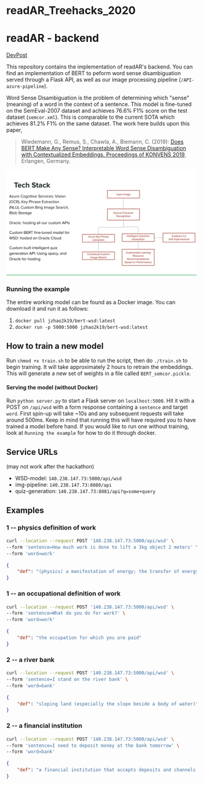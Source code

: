 # readAR_Treehacks_2020

# readAR - backend
[DevPost](https://devpost.com/software/readar-twh41m)

This repository contains the implementation of readAR's backend. You can find an implementation of BERT to peform word sense disambiguation served through a Flask API, as well as our image processing pipeline (`/API-azure-pipeline`). 

Word Sense Disambiguation is the problem of determining which "sense" (meaning) of a word in the context of a sentence. This model is fine-tuned on the SemEval-2007 dataset and achieves 76.6% F1% score on the test dataset (`semcor.xml`). This is comparable to the current SOTA which achieves 81.2% F1% on the same dataset. The work here builds upon this paper,

> Wiedemann, G., Remus, S., Chawla, A., Biemann, C. (2019): [Does BERT Make Any Sense? Interpretable Word Sense Disambiguation with Contextualized Embeddings. Proceedings of KONVENS 2019](https://www.inf.uni-hamburg.de/en/inst/ab/lt/publications/2019-wiedemannetal-bert-sense.pdf), Erlangen, Germany.

![Tech Stack](image.png)
### Running the example
The entire working model can be found as a Docker image. You can download it and run it as follows:

1. `docker pull jzhao2k19/bert-wsd:latest`
2. `docker run -p 5000:5000 jzhao2k19/bert-wsd:latest`

## How to train a new model
Run `chmod +x train.sh` to be able to run the script, then do `./train.sh` to begin training. It will take approximately 2 hours to retrain the embeddings. This will generate a new set of weights in a file called `BERT_semcor.pickle`. 

#### Serving the model (without Docker)
Run `python server.py` to start a Flask server on `localhost:5000`. Hit it with a POST on `/api/wsd` with a form response containing a `sentence` and target `word`. First spin-up will take ~10s and any subsequent requests will take around 500ms. Keep in mind that running this will have required you to have trained a model before hand. If you would like to run one without training, look at `Running the example` for how to do it through docker.

## Service URLs
(may not work after the hackathon)
* WSD-model: `140.238.147.73:5000/api/wsd`
* img-pipeline: `140.238.147.73:8080/api`
* quiz-generation: `140.238.147.73:8081/api?q=some+query`

## Examples
### 1 -- physics definition of work
```bash
curl --location --request POST '140.238.147.73:5000/api/wsd' \
--form 'sentence=How much work is done to lift a 3kg object 2 meters' \
--form 'word=work'
```

```json
{
    "def": "(physics) a manifestation of energy; the transfer of energy from one physical system to another expressed as the product of a force and the distance through which it moves a body in the direction of that force"
}
```

### 1 -- an occupational definition of work
```bash
curl --location --request POST '140.238.147.73:5000/api/wsd' \
--form 'sentence=What do you do for work?' \
--form 'word=work'
```

```json
{
    "def": "the occupation for which you are paid"
}
```

### 2 -- a river bank

```bash
curl --location --request POST '140.238.147.73:5000/api/wsd' \
--form 'sentence=I stand on the river bank' \
--form 'word=bank'
```

```json
{
    "def": "sloping land (especially the slope beside a body of water)"
}
```

### 2 -- a financial institution

```bash
curl --location --request POST '140.238.147.73:5000/api/wsd' \
--form 'sentence=I need to deposit money at the bank tomorrow' \
--form 'word=bank'
```

```json
{
    "def": "a financial institution that accepts deposits and channels the money into lending activities"
}
```
